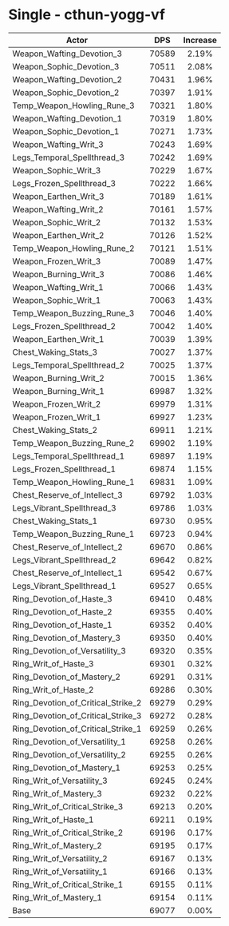 # Single - cthun-yogg-vf
| Actor | DPS | Increase |
|---|:---:|:---:|
|Weapon_Wafting_Devotion_3|70589|2.19%|
|Weapon_Sophic_Devotion_3|70511|2.08%|
|Weapon_Wafting_Devotion_2|70431|1.96%|
|Weapon_Sophic_Devotion_2|70397|1.91%|
|Temp_Weapon_Howling_Rune_3|70321|1.80%|
|Weapon_Wafting_Devotion_1|70319|1.80%|
|Weapon_Sophic_Devotion_1|70271|1.73%|
|Weapon_Wafting_Writ_3|70243|1.69%|
|Legs_Temporal_Spellthread_3|70242|1.69%|
|Weapon_Sophic_Writ_3|70229|1.67%|
|Legs_Frozen_Spellthread_3|70222|1.66%|
|Weapon_Earthen_Writ_3|70189|1.61%|
|Weapon_Wafting_Writ_2|70161|1.57%|
|Weapon_Sophic_Writ_2|70132|1.53%|
|Weapon_Earthen_Writ_2|70126|1.52%|
|Temp_Weapon_Howling_Rune_2|70121|1.51%|
|Weapon_Frozen_Writ_3|70089|1.47%|
|Weapon_Burning_Writ_3|70086|1.46%|
|Weapon_Wafting_Writ_1|70066|1.43%|
|Weapon_Sophic_Writ_1|70063|1.43%|
|Temp_Weapon_Buzzing_Rune_3|70046|1.40%|
|Legs_Frozen_Spellthread_2|70042|1.40%|
|Weapon_Earthen_Writ_1|70039|1.39%|
|Chest_Waking_Stats_3|70027|1.37%|
|Legs_Temporal_Spellthread_2|70025|1.37%|
|Weapon_Burning_Writ_2|70015|1.36%|
|Weapon_Burning_Writ_1|69987|1.32%|
|Weapon_Frozen_Writ_2|69979|1.31%|
|Weapon_Frozen_Writ_1|69927|1.23%|
|Chest_Waking_Stats_2|69911|1.21%|
|Temp_Weapon_Buzzing_Rune_2|69902|1.19%|
|Legs_Temporal_Spellthread_1|69897|1.19%|
|Legs_Frozen_Spellthread_1|69874|1.15%|
|Temp_Weapon_Howling_Rune_1|69831|1.09%|
|Chest_Reserve_of_Intellect_3|69792|1.03%|
|Legs_Vibrant_Spellthread_3|69786|1.03%|
|Chest_Waking_Stats_1|69730|0.95%|
|Temp_Weapon_Buzzing_Rune_1|69723|0.94%|
|Chest_Reserve_of_Intellect_2|69670|0.86%|
|Legs_Vibrant_Spellthread_2|69642|0.82%|
|Chest_Reserve_of_Intellect_1|69542|0.67%|
|Legs_Vibrant_Spellthread_1|69527|0.65%|
|Ring_Devotion_of_Haste_3|69410|0.48%|
|Ring_Devotion_of_Haste_2|69355|0.40%|
|Ring_Devotion_of_Haste_1|69352|0.40%|
|Ring_Devotion_of_Mastery_3|69350|0.40%|
|Ring_Devotion_of_Versatility_3|69320|0.35%|
|Ring_Writ_of_Haste_3|69301|0.32%|
|Ring_Devotion_of_Mastery_2|69291|0.31%|
|Ring_Writ_of_Haste_2|69286|0.30%|
|Ring_Devotion_of_Critical_Strike_2|69279|0.29%|
|Ring_Devotion_of_Critical_Strike_3|69272|0.28%|
|Ring_Devotion_of_Critical_Strike_1|69259|0.26%|
|Ring_Devotion_of_Versatility_1|69258|0.26%|
|Ring_Devotion_of_Versatility_2|69255|0.26%|
|Ring_Devotion_of_Mastery_1|69253|0.25%|
|Ring_Writ_of_Versatility_3|69245|0.24%|
|Ring_Writ_of_Mastery_3|69232|0.22%|
|Ring_Writ_of_Critical_Strike_3|69213|0.20%|
|Ring_Writ_of_Haste_1|69211|0.19%|
|Ring_Writ_of_Critical_Strike_2|69196|0.17%|
|Ring_Writ_of_Mastery_2|69195|0.17%|
|Ring_Writ_of_Versatility_2|69167|0.13%|
|Ring_Writ_of_Versatility_1|69166|0.13%|
|Ring_Writ_of_Critical_Strike_1|69155|0.11%|
|Ring_Writ_of_Mastery_1|69154|0.11%|
|Base|69077|0.00%|
